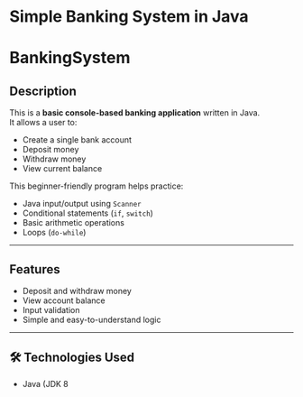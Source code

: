 #  Simple Banking System in Java
# BankingSystem
##  Description
This is a **basic console-based banking application** written in Java.  
It allows a user to:
- Create a single bank account
- Deposit money
- Withdraw money
- View current balance

This beginner-friendly program helps practice:
- Java input/output using `Scanner`
- Conditional statements (`if`, `switch`)
- Basic arithmetic operations
- Loops (`do-while`)

---

##  Features
- Deposit and withdraw money
- View account balance
- Input validation
- Simple and easy-to-understand logic

---

## 🛠 Technologies Used
- Java (JDK 8
